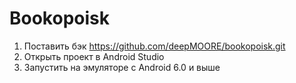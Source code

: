 # Bookopoisk

1. Поставить бэк https://github.com/deepMOORE/bookopoisk.git
2. Открыть проект в Android Studio
3. Запустить на эмуляторе с Android 6.0 и выше
